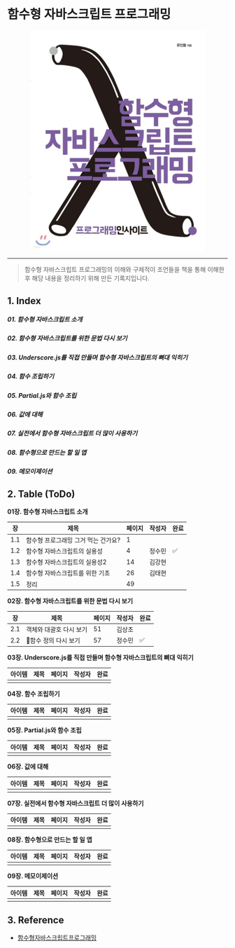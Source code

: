 # 함수형 자바스크립트 프로그래밍

<p align="center" style="width: 400px; margin: 0 auto">
    <img src="./images/FP_BookCover.jpeg">
</p>

------

> 함수형 자바스크립트 프로그래밍의 이해와 구체적이 조언들을 책을 통해 이해한 후 해당 내용을 정리하기 위해 만든 기록지입니다.



## 1. Index

##### 01. 함수형 자바스크립트 소개

##### 02. 함수형 자바스크립트를 위한 문법 다시 보기

##### 03. Underscore.js를 직접 만들며 함수형 자바스크립트의 뼈대 익히기

##### 04. 함수 조립하기

##### 05. Partial.js와 함수 조립

##### 06. 값에 대해

##### 07. 실전에서 함수형 자바스크립트 더 많이 사용하기

##### 08. 함수형으로 만드는 할 일 앱

##### 09. 메모이제이션





## 2. Table (ToDo)

**01장. 함수형 자바스크립트 소개**

| 장   | 제목                                | 페이지 | 작성자 | 완료 |
| ---- | ----------------------------------- | ------ | ------ | ---- |
| 1.1  | 함수형 프로그래밍 그거 먹는 건가요? | 1      |        |      |
| 1.2  | 함수형 자바스크립트의 실용성        | 4      | 정수민 |✅|
| 1.3  | 함수형 자바스크립트의 실용성2       | 14     | 김강현 |      |
| 1.4  | 함수형 자바스크립트를 위한 기초     | 26     | 김태현 |      |
| 1.5  | 정리                                | 49     |  |      |





**02장. 함수형 자바스크립트를 위한 문법 다시 보기**

| 장   | 제목                    | 페이지 | 작성자 | 완료 |
| ---- | ----------------------- | ------ | ------ | ---- |
| 2.1  | 객체와 대괄호 다시 보기 | 51     | 김상초 |      |
| 2.2  | 함수 정의 다시 보기 | 57     | 정수민 |✅|





**03장. Underscore.js를 직접 만들며 함수형 자바스크립트의 뼈대 익히기** 

| 아이템 | 제목 | 페이지 | 작성자 | 완료 |
| ------ | ---- | ------ | ------ | ---- |
|        |      |        |        |      |





**04장. 함수 조립하기** 

| 아이템 | 제목 | 페이지 | 작성자 | 완료 |
| ------ | ---- | ------ | ------ | ---- |
|        |      |        |        |      |





**05장. Partial.js와 함수 조립** 

| 아이템 | 제목 | 페이지 | 작성자 | 완료 |
| ------ | ---- | ------ | ------ | ---- |
|        |      |        |        |      |





**06장. 값에 대해** 

| 아이템 | 제목 | 페이지 | 작성자 | 완료 |
| ------ | ---- | ------ | ------ | ---- |
|        |      |        |        |      |





**07장. 실전에서 함수형 자바스크립트 더 많이 사용하기** 

| 아이템 | 제목 | 페이지 | 작성자 | 완료 |
| ------ | ---- | ------ | ------ | ---- |
|        |      |        |        |      |





**08장. 함수형으로 만드는 할 일 앱** 

| 아이템 | 제목 | 페이지 | 작성자 | 완료 |
| ------ | ---- | ------ | ------ | ---- |
|        |      |        |        |      |





**09장. 메모이제이션** 

| 아이템 | 제목 | 페이지 | 작성자 | 완료 |
| ------ | ---- | ------ | ------ | ---- |
|        |      |        |        |      |







## 3. Reference

- [함수형자바스크립트프로그래밍](https://www.aladin.co.kr/shop/wproduct.aspx?ItemId=123715872)
